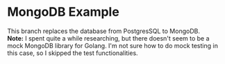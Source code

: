 # MongoDB Example

This branch replaces the database from PostgresSQL to MongoDB.<br>
**Note:** I spent quite a while researching, but there doesn't seem to be a mock MongoDB library for Golang. I'm not sure how to do mock testing in this case, so I skipped the test functionalities.
